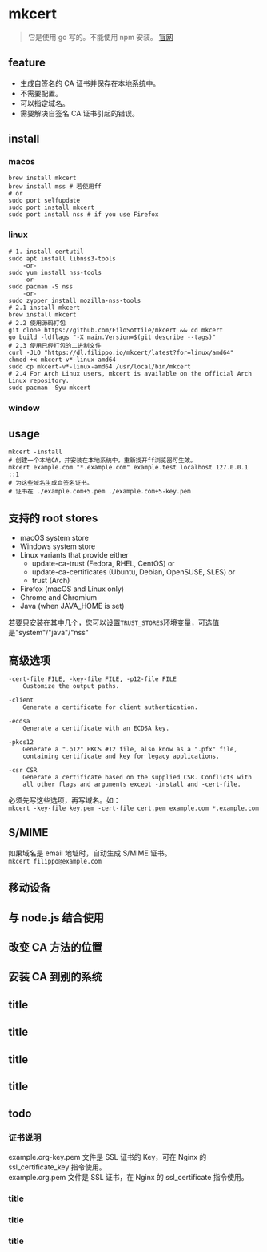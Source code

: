 # mkcert

> 它是使用 go 写的。不能使用 npm 安装。
> [官网](https://github.com/FiloSottile/mkcert)

## feature

- 生成自签名的 CA 证书并保存在本地系统中。
- 不需要配置。
- 可以指定域名。
- 需要解决自签名 CA 证书引起的错误。

## install

### macos

```shell
brew install mkcert
brew install mss # 若使用ff
# or
sudo port selfupdate
sudo port install mkcert
sudo port install nss # if you use Firefox
```

### linux

```shell
# 1. install certutil
sudo apt install libnss3-tools
    -or-
sudo yum install nss-tools
    -or-
sudo pacman -S nss
    -or-
sudo zypper install mozilla-nss-tools
# 2.1 install mkcert
brew install mkcert
# 2.2 使用源码打包
git clone https://github.com/FiloSottile/mkcert && cd mkcert
go build -ldflags "-X main.Version=$(git describe --tags)"
# 2.3 使用已经打包的二进制文件
curl -JLO "https://dl.filippo.io/mkcert/latest?for=linux/amd64"
chmod +x mkcert-v*-linux-amd64
sudo cp mkcert-v*-linux-amd64 /usr/local/bin/mkcert
# 2.4 For Arch Linux users, mkcert is available on the official Arch Linux repository.
sudo pacman -Syu mkcert
```

### window

## usage

```shell
mkcert -install
# 创建一个本地CA，并安装在本地系统中。重新找开ff浏览器可生效。
mkcert example.com "*.example.com" example.test localhost 127.0.0.1 ::1
# 为这些域名生成自签名证书。
# 证书在 ./example.com+5.pem ./example.com+5-key.pem
```

## 支持的 root stores

- macOS system store
- Windows system store
- Linux variants that provide either
  - update-ca-trust (Fedora, RHEL, CentOS) or
  - update-ca-certificates (Ubuntu, Debian, OpenSUSE, SLES) or
  - trust (Arch)
- Firefox (macOS and Linux only)
- Chrome and Chromium
- Java (when JAVA_HOME is set)

若要只安装在其中几个，您可以设置`TRUST_STORES`环境变量，可选值是"system"/"java"/"nss"

## 高级选项

```shell
-cert-file FILE, -key-file FILE, -p12-file FILE
    Customize the output paths.

-client
    Generate a certificate for client authentication.

-ecdsa
    Generate a certificate with an ECDSA key.

-pkcs12
    Generate a ".p12" PKCS #12 file, also know as a ".pfx" file,
    containing certificate and key for legacy applications.

-csr CSR
    Generate a certificate based on the supplied CSR. Conflicts with
    all other flags and arguments except -install and -cert-file.
```

必须先写这些选项，再写域名。如：  
`mkcert -key-file key.pem -cert-file cert.pem example.com *.example.com`

## S/MIME

如果域名是 email 地址时，自动生成 S/MIME 证书。  
`mkcert filippo@example.com`

## 移动设备

## 与 node.js 结合使用

## 改变 CA 方法的位置

## 安装 CA 到别的系统

## title

## title

## title

## title

## todo

### 证书说明

example.org-key.pem 文件是 SSL 证书的 Key，可在 Nginx 的 ssl_certificate_key 指令使用。  
example.org.pem 文件是 SSL 证书，在 Nginx 的 ssl_certificate 指令使用。

### title

### title

### title
